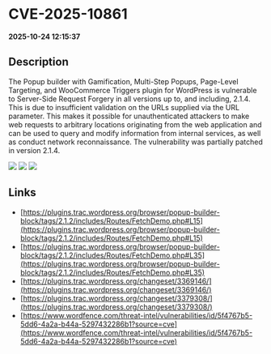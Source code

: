 # CVE-2025-10861

**2025-10-24 12:15:37**

## Description
The Popup builder with Gamification, Multi-Step Popups, Page-Level Targeting, and WooCommerce Triggers plugin for WordPress is vulnerable to Server-Side Request Forgery in all versions up to, and including, 2.1.4. This is due to insufficient validation on the URLs supplied via the URL parameter. This makes it possible for unauthenticated attackers to make web requests to arbitrary locations originating from the web application and can be used to query and modify information from internal services, as well as conduct network reconnaissance. The vulnerability was partially patched in version 2.1.4.

![](https://img.shields.io/static/v1?label=Score&message=7.5&color=red)
![](https://img.shields.io/static/v1?label=Severity&message=HIGH&color=red)
![](https://img.shields.io/static/v1?label=CWE&message=SSRF&color=green)

## Links
- [https://plugins.trac.wordpress.org/browser/popup-builder-block/tags/2.1.2/includes/Routes/FetchDemo.php#L15](https://plugins.trac.wordpress.org/browser/popup-builder-block/tags/2.1.2/includes/Routes/FetchDemo.php#L15)
- [https://plugins.trac.wordpress.org/browser/popup-builder-block/tags/2.1.2/includes/Routes/FetchDemo.php#L35](https://plugins.trac.wordpress.org/browser/popup-builder-block/tags/2.1.2/includes/Routes/FetchDemo.php#L35)
- [https://plugins.trac.wordpress.org/changeset/3369146/](https://plugins.trac.wordpress.org/changeset/3369146/)
- [https://plugins.trac.wordpress.org/changeset/3379308/](https://plugins.trac.wordpress.org/changeset/3379308/)
- [https://www.wordfence.com/threat-intel/vulnerabilities/id/5f4767b5-5dd6-4a2a-b44a-5297432286b1?source=cve](https://www.wordfence.com/threat-intel/vulnerabilities/id/5f4767b5-5dd6-4a2a-b44a-5297432286b1?source=cve)
